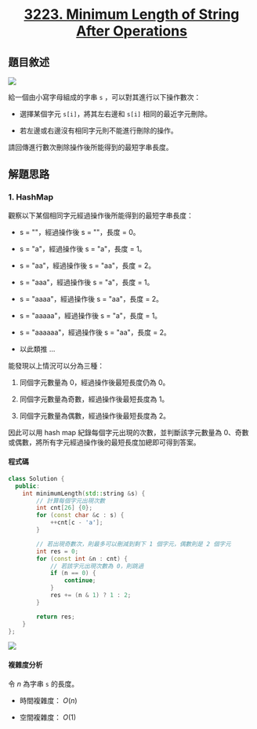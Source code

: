 # <center> [3223. Minimum Length of String After Operations](https://leetcode.com/problems/minimum-length-of-string-after-operations/description/) </center>

## 題目敘述

[![](https://i.imgur.com/T3Btitc.png)](https://i.imgur.com/T3Btitc.png)

給一個由小寫字母組成的字串 `s` ，可以對其進行以下操作數次：

- 選擇某個字元 `s[i]`，將其左右邊和 `s[i]` 相同的最近字元刪除。

- 若左邊或右邊沒有相同字元則不能進行刪除的操作。

請回傳進行數次刪除操作後所能得到的最短字串長度。

## 解題思路

### 1. HashMap

觀察以下某個相同字元經過操作後所能得到的最短字串長度：

- s = ""，經過操作後 s = ""，長度 = 0。

- s = "a"，經過操作後 s = "a"，長度 = 1。

- s = "aa"，經過操作後 s = "aa"，長度 = 2。

- s = "aaa"，經過操作後 s = "a"，長度 = 1。

- s = "aaaa"，經過操作後 s = "aa"，長度 = 2。

- s = "aaaaa"，經過操作後 s = "a"，長度 = 1。

- s = "aaaaaa"，經過操作後 s = "aa"，長度 = 2。

- 以此類推 ...

能發現以上情況可以分為三種：

1. 同個字元數量為 0，經過操作後最短長度仍為 0。

2. 同個字元數量為奇數，經過操作後最短長度為 1。

3. 同個字元數量為偶數，經過操作後最短長度為 2。

因此可以用 hash map 紀錄每個字元出現的次數，並判斷該字元數量為 0、奇數或偶數，將所有字元經過操作後的最短長度加總即可得到答案。

#### 程式碼

```cpp {.line-numbers}
class Solution {
  public:
    int minimumLength(std::string &s) {
        // 計算每個字元出現次數
        int cnt[26] {0};
        for (const char &c : s) {
            ++cnt[c - 'a'];
        }

        // 若出現奇數次，則最多可以刪減到剩下 1 個字元，偶數則是 2 個字元
        int res = 0;
        for (const int &n : cnt) {
            // 若該字元出現次數為 0，則跳過
            if (n == 0) {
                continue;
            }
            res += (n & 1) ? 1 : 2;
        }

        return res;
    }
};
```

[![](https://i.imgur.com/H8Lcr4e.png)](https://i.imgur.com/H8Lcr4e.png)

#### 複雜度分析

令 $n$ 為字串 `s` 的長度。

- 時間複雜度： $O(n)$

- 空間複雜度： $O(1)$
